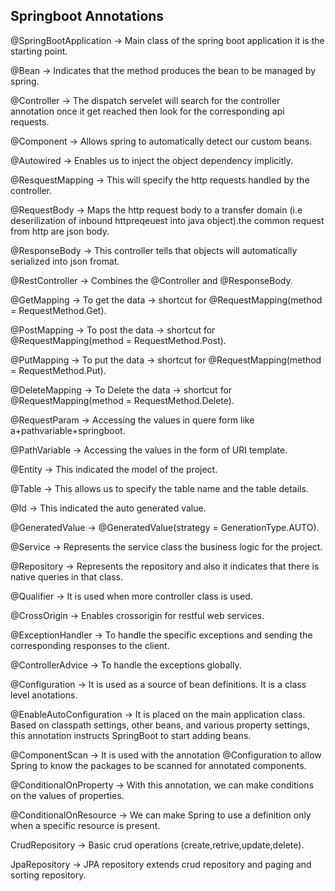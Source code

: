 ## Springboot Annotations

@SpringBootApplication      ->		Main class of the spring boot application it is the starting point.

@Bean 				              ->		Indicates that the method produces the bean to be managed by spring.

@Controller                 ->		The dispatch servelet will search for the controller annotation once it get reached then look 										for the corresponding api requests.

@Component				          -> 		Allows spring to automatically detect our custom beans.

@Autowired			            -> 		Enables us to inject the object dependency implicitly.

@ResquestMapping            ->		This will specify the http requests handled by the controller.

@RequestBody			          ->		Maps the http request body to a transfer domain (i.e deserilization of inbound httpreqeuest 										into java object).the common request from http are json body.

@ResponseBody   		        -> 		This controller tells that objects will automatically serialized into json fromat. 

@RestController             -> 		Combines the @Controller and @ResponseBody.

@GetMapping			  	        ->		To get the data -> shortcut for @RequestMapping(method = RequestMethod.Get).

@PostMapping			          -> 		To post the data -> shortcut for @RequestMapping(method = RequestMethod.Post).

@PutMapping				          ->		To put the data -> shortcut for @RequestMapping(method = RequestMethod.Put).

@DeleteMapping			        -> 		To Delete the data -> shortcut for @RequestMapping(method = RequestMethod.Delete).

@RequestParam			          -> 		Accessing the values in quere form like a+pathvariable+springboot.

@PathVariable			          -> 		Accessing the values in the form of URI template.

@Entity					            ->		This indicated the model of the project.

@Table 					            ->		This allows us to specify the table name and the table details.

@Id 					              -> 		This indicated the auto generated value. 

@GeneratedValue			        ->		@GeneratedValue(strategy = GenerationType.AUTO).

@Service				            -> 		Represents the service class the business logic for the project.

@Repository				          -> 		Represents the repository and also it indicates that there is native queries in that class.

@Qualifier		   		        ->		It is used when more controller class is used.

@CrossOrigin		            ->		Enables crossorigin for restful web services.

@ExceptionHandler	          ->		To handle the specific exceptions and sending the corresponding responses to the client.

@ControllerAdvice		        -> 		To handle the exceptions globally.

@Configuration    		      -> 		It is used as a source of bean definitions. It is a class level anotations.

@EnableAutoConfiguration    ->		It is placed on the main application class. Based on classpath settings, other beans, and 											various property settings, this annotation instructs SpringBoot to start adding beans.

@ComponentScan	            ->		It is used with the annotation @Configuration to allow Spring to know the packages to be 											scanned for annotated components.

@ConditionalOnProperty	    ->		With this annotation, we can make conditions on the values of properties.

@ConditionalOnResource	    ->		We can make Spring to use a definition only when a specific resource is present. 	

CrudRepository			        ->		Basic crud operations (create,retrive,update,delete).

JpaRepository		            ->		JPA repository extends crud repository and paging and sorting repository.






